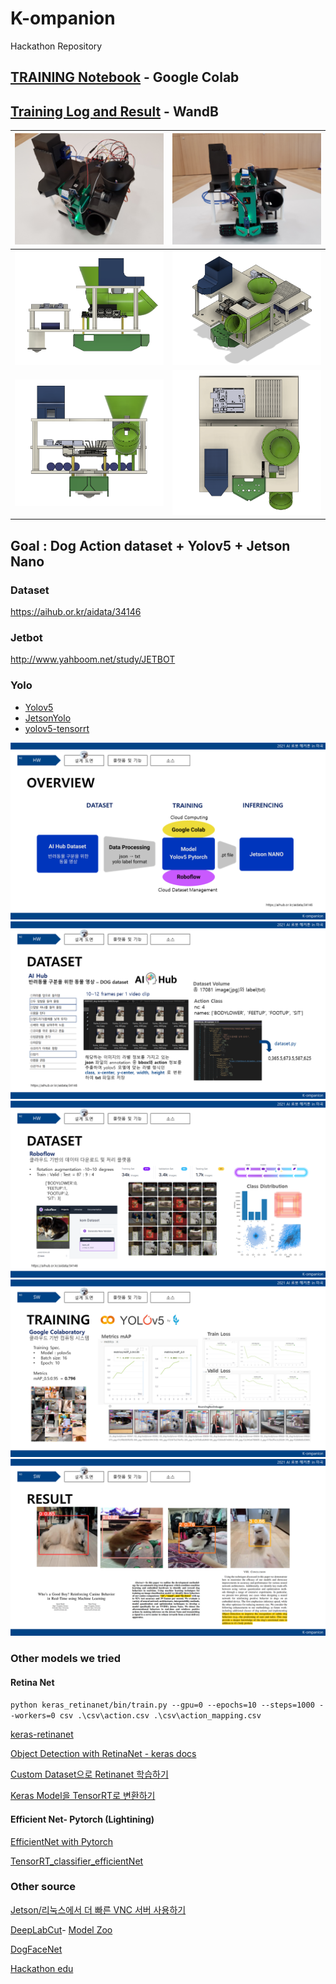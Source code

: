 # K-ompanion
Hackathon Repository

## [TRAINING Notebook](https://colab.research.google.com/drive/1ylJkBkTyJKYme370JfXaRW_AW5xW82rz?usp=sharing) - Google Colab

## [Training Log and Result](https://wandb.ai/curieuxjy/YOLOv5?workspace=user-curieuxjy) - WandB

|<img src="assets/hdware1.jpg" width="300"/>|<img src="assets/hdware2.jpg" width="300"/>|
|-|-|
|<img src="assets/cad1.png" width="250"/>|<img src="assets/cad2.png" width="250"/>|
|<img src="assets/cad3.png" width="250"/>|<img src="assets/cad4.png" width="250"/>|

## Goal : Dog Action dataset + Yolov5 + Jetson Nano

### Dataset

https://aihub.or.kr/aidata/34146

### Jetbot

http://www.yahboom.net/study/JETBOT


### Yolo

- [Yolov5](https://github.com/ultralytics/yolov5)
- [JetsonYolo](https://github.com/amirhosseinh77/JetsonYolo/blob/main/JetsonYolo.py)
- [yolov5-tensorrt](https://github.com/SeanAvery/yolov5-tensorrt)

![](assets/slide1.PNG)
![](assets/slide2.PNG)
![](assets/slide3.PNG)
![](assets/slide4.PNG)
![](assets/slide5.PNG)


### Other models we tried

#### Retina Net

`python keras_retinanet/bin/train.py --gpu=0 --epochs=10 --steps=1000 --workers=0 csv .\csv\action.csv .\csv\action_mapping.csv`

[keras-retinanet
](https://github.com/fizyr/keras-retinanet)

[Object Detection with RetinaNet - keras docs](https://keras.io/examples/vision/retinanet/)

[Custom Dataset으로 Retinanet 학습하기](https://boysboy3.tistory.com/149)

[Keras Model을 TensorRT로 변환하기](https://hagler.tistory.com/188)

#### Efficient Net- Pytorch (Lightining)

[EfficientNet with Pytorch](https://ys-cs17.tistory.com/34)

[TensorRT_classifier_efficientNet](https://github.com/arvcode/TensorRT_classifier_efficientNet)

### Other source
[Jetson/리눅스에서 더 빠른 VNC 서버 사용하기](https://kamilake.com/306)

[DeepLabCut](https://github.com/DeepLabCut/DeepLabCut)- [Model Zoo](http://www.mackenziemathislab.org/dlc-modelzoo)

[DogFaceNet](https://github.com/GuillaumeMougeot/DogFaceNet)

[Hackathon edu](https://github.com/Jinhyeok1489/hakathon)
